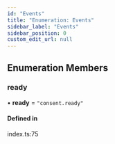 ```yaml
---
id: "Events"
title: "Enumeration: Events"
sidebar_label: "Events"
sidebar_position: 0
custom_edit_url: null
---
```


## Enumeration Members

### ready

• **ready** = ``"consent.ready"``

#### Defined in

index.ts:75
